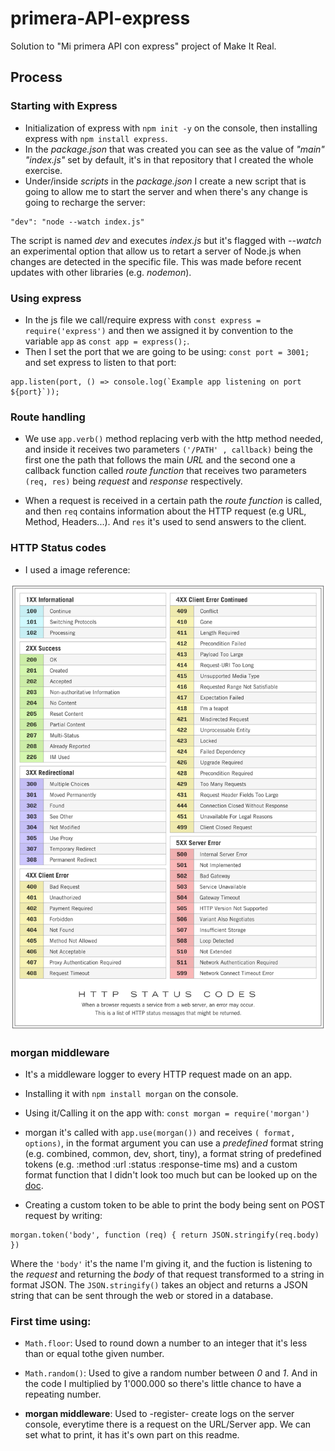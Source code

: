 # primera-API-express
Solution to "Mi primera API con express" project of Make It Real.

## Process

### Starting with Express

- Initialization of express with `npm init -y` on the console, then installing express with `npm install express`.
- In the *package.json* that was created you can see as the value of *"main"* *"index.js"* set by default, it's in that repository that I created the whole exercise.
- Under/inside *scripts* in the *package.json* I create a new script that is going to allow me to start the server and when there's any change is going to recharge the server:
```
"dev": "node --watch index.js"
```
The script is named *dev* and executes *index.js* but it's flagged with *--watch* an experimental option that allow us to retart a server of Node.js when changes are detected in the specific file. This was made before recent updates with other libraries (e.g. *nodemon*).

### Using express

- In the js file we call/require express with `const express = require('express')` and then we assigned it by convention to the variable `app` as `const app = express();`.
- Then I set the port that we are going to be using: `const port = 3001;` and set express to listen to that port: 
```
app.listen(port, () => console.log(`Example app listening on port ${port}`));
```

### Route handling

- We use `app.verb()` method replacing verb with the http method needed, and inside it receives two parameters `('/PATH' , callback)` being the first one the path that follows the main *URL* and the second one a callback function called *route function* that receives two parameters `(req, res)` being *request* and *response* respectively.

- When a request is received in a certain path the *route function* is called, and then `req` contains information about the HTTP request (e.g URL, Method, Headers...). And `res` it's used to send answers to the client. 

### HTTP Status codes

- I used a image reference:

![Status-codes](https://raw.githubusercontent.com/mercuryeater/primera-API-express/main/public/http-status-code-poster.png)

### morgan middleware

- It's a middleware logger to every HTTP request made on an app.

- Installing it with `npm install morgan` on the console.

- Using it/Calling it on the app with: `const morgan = require('morgan')`

- morgan it's called with `app.use(morgan())` and receives `( format, options)`, in the format argument you can use a *predefined* format string (e.g. combined, common, dev, short, tiny), a format string of predefined tokens (e.g. :method :url :status :response-time ms) and a custom format function that I didn't look too much but can be looked up on the [doc](https://expressjs.com/en/resources/middleware/morgan.html).

- Creating a custom token to be able to print the body being sent on POST request by writing:
```
morgan.token('body', function (req) { return JSON.stringify(req.body) })
```
Where the `'body'` it's the name I'm giving it, and the fuction is listening to the *request* and returning the *body* of that request transformed to a string in format JSON. The `JSON.stringify()` takes an object and returns a JSON string that can be sent through the web or stored in a database.
### First time using:

- `Math.floor`: Used to round down a number to an integer that it's less than or equal tothe given number.

- `Math.random()`: Used to give a random number between *0* and *1*. And in the code I multiplied by 1'000.000 so there's little chance to have a repeating number.

- **morgan middleware**: Used to -register- create logs on the server console, everytime there is a request on the URL/Server app. We can set what to print, it has it's own part on this readme.

